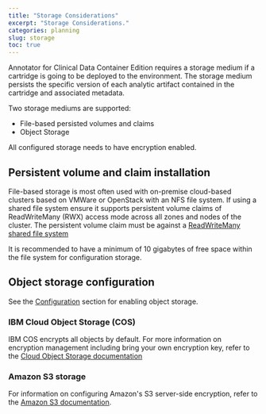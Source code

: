 ```yaml
---
title: "Storage Considerations"
excerpt: "Storage Considerations."
categories: planning
slug: storage
toc: true
---
```


Annotator for Clinical Data Container Edition requires a storage medium if a cartridge is going to be deployed to the environment.  The storage medium persists the specific version of each analytic artifact contained in the cartridge and associated metadata.

Two storage mediums are supported:

- File-based persisted volumes and claims
- Object Storage

All configured storage needs to have encryption enabled.

## Persistent volume and claim installation

File-based storage is most often used with on-premise cloud-based clusters based on VMWare or OpenStack with an NFS file system. If using a shared file system ensure it supports persistent volume claims of ReadWriteMany (RWX) access mode across all zones and nodes of the cluster. The persistent volume claim must be against a [ReadWriteMany shared file system](https://docs.openshift.com/container-platform/4.7/storage/understanding-persistent-storage.html#pv-access-modes_understanding-persistent-storage)

It is recommended to have a minimum of 10 gigabytes of free space within the file system for configuration storage.

## Object storage configuration

See the [Configuration](../../management/configuring) section for enabling object storage.

### IBM Cloud Object Storage (COS)

IBM COS encrypts all objects by default. For more information on encryption management including bring your own encryption key, refer to the [Cloud Object Storage documentation](https://cloud.ibm.com/docs/cloud-object-storage?topic=cloud-object-storage-encryption)

### Amazon S3 storage

For information on configuring Amazon's S3 server-side encryption, refer to the [Amazon S3 documentation](https://docs.aws.amazon.com/AmazonS3/latest/userguide/UsingEncryption.html).
